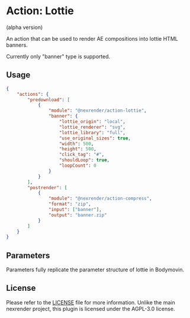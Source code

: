 # Action: Lottie

(alpha version)

An action that can be used to render AE compositions into lottie HTML banners.

Currently only "banner" type is supported.

## Usage

```json
{
    "actions": {
        "predownload": [
            {
                "module": "@nexrender/action-lottie",
                "banner": {
                    "lottie_origin": "local",
                    "lottie_renderer": "svg",
                    "lottie_library": "full",
                    "use_original_sizes": true,
                    "width": 500,
                    "height": 500,
                    "click_tag": "#",
                    "shouldLoop": true,
                    "loopCount": 0
                }
            }
        ],
        "postrender": [
            {
                "module": "@nexrender/action-compress",
                "format": "zip",
                "input": ["banner"],
                "output": "banner.zip"
            }
        ]
    }
}
```

## Parameters

Parameters fully replicate the parameter structure of lottie in Bodymovin.


## License

Please refer to the [LICENSE](LICENSE) file for more information. Unlike the main nexrender project, this plugin is licensed under the AGPL-3.0 license.
